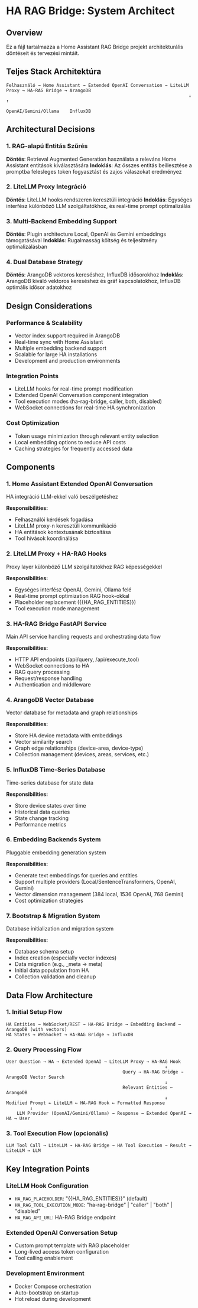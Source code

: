 # HA RAG Bridge: System Architect

## Overview

Ez a fájl tartalmazza a Home Assistant RAG Bridge projekt architekturális döntéseit és tervezési mintáit.

## Teljes Stack Architektúra

```
Felhasználó → Home Assistant → Extended OpenAI Conversation → LiteLLM Proxy → HA-RAG Bridge → ArangoDB
                                                                     ↓                ↑
                                                              OpenAI/Gemini/Ollama    InfluxDB
```

## Architectural Decisions

### 1. RAG-alapú Entitás Szűrés

**Döntés**: Retrieval Augmented Generation használata a releváns Home Assistant entitások kiválasztására
**Indoklás**: Az összes entitás beillesztése a promptba felesleges token fogyasztást és zajos válaszokat eredményez

### 2. LiteLLM Proxy Integráció

**Döntés**: LiteLLM hooks rendszeren keresztüli integráció
**Indoklás**: Egységes interfész különböző LLM szolgáltatókhoz, és real-time prompt optimalizálás

### 3. Multi-Backend Embedding Support

**Döntés**: Plugin architecture Local, OpenAI és Gemini embeddings támogatásával
**Indoklás**: Rugalmasság költség és teljesítmény optimalizálásban

### 4. Dual Database Strategy

**Döntés**: ArangoDB vektoros kereséshez, InfluxDB idősorokhoz
**Indoklás**: ArangoDB kiváló vektoros kereséshez és gráf kapcsolatokhoz, InfluxDB optimális idősor adatokhoz

## Design Considerations

### Performance & Scalability

- Vector index support required in ArangoDB
- Real-time sync with Home Assistant
- Multiple embedding backend support
- Scalable for large HA installations
- Development and production environments

### Integration Points

- LiteLLM hooks for real-time prompt modification
- Extended OpenAI Conversation component integration
- Tool execution modes (ha-rag-bridge, caller, both, disabled)
- WebSocket connections for real-time HA synchronization

### Cost Optimization

- Token usage minimization through relevant entity selection
- Local embedding options to reduce API costs
- Caching strategies for frequently accessed data

## Components

### 1. Home Assistant Extended OpenAI Conversation

HA integráció LLM-ekkel való beszélgetéshez

**Responsibilities:**

- Felhasználói kérdések fogadása
- LiteLLM proxy-n keresztüli kommunikáció
- HA entitások kontextusának biztosítása
- Tool hívások koordinálása

### 2. LiteLLM Proxy + HA-RAG Hooks

Proxy layer különböző LLM szolgáltatókhoz RAG képességekkel

**Responsibilities:**

- Egységes interfész OpenAI, Gemini, Ollama felé
- Real-time prompt optimization RAG hook-okkal
- Placeholder replacement ({{HA_RAG_ENTITIES}})
- Tool execution mode management

### 3. HA-RAG Bridge FastAPI Service

Main API service handling requests and orchestrating data flow

**Responsibilities:**

- HTTP API endpoints (/api/query, /api/execute_tool)
- WebSocket connections to HA
- RAG query processing
- Request/response handling
- Authentication and middleware

### 4. ArangoDB Vector Database

Vector database for metadata and graph relationships

**Responsibilities:**

- Store HA device metadata with embeddings
- Vector similarity search
- Graph edge relationships (device-area, device-type)
- Collection management (devices, areas, services, etc.)

### 5. InfluxDB Time-Series Database

Time-series database for state data

**Responsibilities:**

- Store device states over time
- Historical data queries
- State change tracking
- Performance metrics

### 6. Embedding Backends System

Pluggable embedding generation system

**Responsibilities:**

- Generate text embeddings for queries and entities
- Support multiple providers (Local/SentenceTransformers, OpenAI, Gemini)
- Vector dimension management (384 local, 1536 OpenAI, 768 Gemini)
- Cost optimization strategies

### 7. Bootstrap & Migration System

Database initialization and migration system

**Responsibilities:**

- Database schema setup
- Index creation (especially vector indexes)
- Data migration (e.g., \_meta → meta)
- Initial data population from HA
- Collection validation and cleanup

## Data Flow Architecture

### 1. Initial Setup Flow

```
HA Entities → WebSocket/REST → HA-RAG Bridge → Embedding Backend → ArangoDB (with vectors)
HA States → WebSocket → HA-RAG Bridge → InfluxDB
```

### 2. Query Processing Flow

```
User Question → HA → Extended OpenAI → LiteLLM Proxy → HA-RAG Hook
                                                            ↓
                                            Query → HA-RAG Bridge → ArangoDB Vector Search
                                                            ↓
                                            Relevant Entities ← ArangoDB
                                                            ↓
Modified Prompt ← LiteLLM ← HA-RAG Hook ← Formatted Response
         ↓
    LLM Provider (OpenAI/Gemini/Ollama) → Response → Extended OpenAI → HA → User
```

### 3. Tool Execution Flow (opcionális)

```
LLM Tool Call → LiteLLM → HA-RAG Bridge → HA Tool Execution → Result → LiteLLM → LLM
```

## Key Integration Points

### LiteLLM Hook Configuration

- `HA_RAG_PLACEHOLDER`: "{{HA_RAG_ENTITIES}}" (default)
- `HA_RAG_TOOL_EXECUTION_MODE`: "ha-rag-bridge" | "caller" | "both" | "disabled"
- `HA_RAG_API_URL`: HA-RAG Bridge endpoint

### Extended OpenAI Conversation Setup

- Custom prompt template with RAG placeholder
- Long-lived access token configuration
- Tool calling enablement

### Development Environment

- Docker Compose orchestration
- Auto-bootstrap on startup
- Hot reload during development
